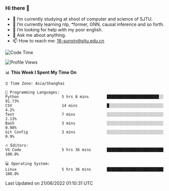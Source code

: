 ### Hi there 👋

<!--
**sunxin000/sunxin000** is a ✨ _special_ ✨ repository because its `README.md` (this file) appears on your GitHub profile.

Here are some ideas to get you started:

- 🔭 I’m currently working on ...
- 🌱 I’m currently learning ...
- 👯 I’m looking to collaborate on ...
- 🤔 I’m looking for help with ...
- 💬 Ask me about ...
- 📫 How to reach me: ...
- 😄 Pronouns: ...
- ⚡ Fun fact: ...
-->
- 🏫 I’m currently studying at shool of computer and science of SJTU.
- 🌱 I’m currently learning nlp, \*former, GNN, causal inference and so forth.
- 🤔 I’m looking for help with my poor english.
- 💬 Ask me about anything.
- 📫 How to reach me: 18-sunxin@sjtu.edu.cn
<!--START_SECTION:waka-->
![Code Time](http://img.shields.io/badge/Code%20Time-210%20hrs%2029%20mins-blue)

![Profile Views](http://img.shields.io/badge/Profile%20Views-0-blue)

📊 **This Week I Spent My Time On** 

```text
⌚︎ Time Zone: Asia/Shanghai

💬 Programming Languages: 
Python                   5 hrs 8 mins        ███████████████████████░░   91.73% 
CSV                      14 mins             █░░░░░░░░░░░░░░░░░░░░░░░░   4.2% 
Text                     7 mins              ░░░░░░░░░░░░░░░░░░░░░░░░░   2.13% 
Bash                     3 mins              ░░░░░░░░░░░░░░░░░░░░░░░░░   0.98% 
Git Config               3 mins              ░░░░░░░░░░░░░░░░░░░░░░░░░   0.9%

🔥 Editors: 
VS Code                  5 hrs 36 mins       █████████████████████████   100.0%

💻 Operating System: 
Linux                    5 hrs 36 mins       █████████████████████████   100.0%

```


 Last Updated on 21/06/2022 01:10:31 UTC
<!--END_SECTION:waka-->
